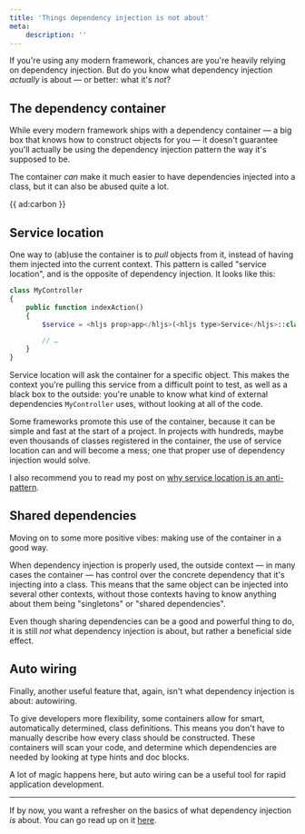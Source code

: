 ```yaml
---
title: 'Things dependency injection is not about'
meta:
    description: ''
---
```


If you're using any modern framework, chances are you're heavily relying on dependency injection. But do you know what dependency injection _actually_ is about — or better: what it's _not_? 

## The dependency container

While every modern framework ships with a dependency container — a big box that knows how to construct objects for you — it doesn't guarantee you'll actually be using the dependency injection pattern the way it's supposed to be.

The container _can_ make it much easier to have dependencies injected into a class, but it can also be abused quite a lot.

{{ ad:carbon }}

## Service location

One way to (ab)use the container is to _pull_ objects from it, instead of having them injected into the current context. This pattern is called "service location", and is the opposite of dependency injection. It looks like this:

```php
class MyController
{
    public function indexAction()
    {
        $service = <hljs prop>app</hljs>(<hljs type>Service</hljs>::class);

        // …        
    }
}
``` 

Service location will ask the container for a specific object. This makes the context you're pulling this service from a difficult point to test, as well as a black box to the outside: you're unable to know what kind of external dependencies `MyController` uses, without looking at all of the code.

Some frameworks promote this use of the container, because it can be simple and fast at the start of a project. In projects with hundreds, maybe even thousands of classes registered in the container, the use of service location can and will become a mess; one that proper use of dependency injection would solve.

I also recommend you to read my post on [why service location is an anti-pattern](/blog/service-locator-anti-pattern).

## Shared dependencies

Moving on to some more positive vibes: making use of the container in a good way.

When dependency injection is properly used, the outside context — in many cases the container — has control over the concrete dependency that it's injecting into a class. This means that the same object can be injected into several other contexts, without those contexts having to know anything about them being "singletons" or "shared dependencies".

Even though sharing dependencies can be a good and powerful thing to do, it is still _not_ what dependency injection is about, but rather a beneficial side effect.

## Auto wiring

Finally, another useful feature that, again, isn't what dependency injection is about: autowiring.

To give developers more flexibility, some containers allow 
for smart, automatically determined, class definitions. 
This means you don't have to manually describe how every class should be constructed.
These containers will scan your code, and determine which dependencies are needed
by looking at type hints and doc blocks.

A lot of magic happens here, but auto wiring can be a useful tool for rapid application development.

---

If by now, you want a refresher on the basics of what dependency injection _is_ about. You can go read up on it [here](/blog/dependency-injection-for-beginners).

